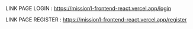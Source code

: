 LINK PAGE LOGIN : https://mission1-frontend-react.vercel.app/login

LINK PAGE REGISTER : https://mission1-frontend-react.vercel.app/register
